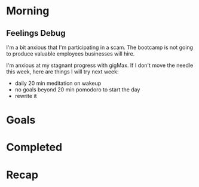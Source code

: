 # Morning
## Feelings Debug
I'm a bit anxious that I'm participating in a scam. The bootcamp is not going to produce valuable employees businesses will hire. 

I'm anxious at my stagnant progress with gigMax. If I don't move the needle this week, here are things I will try next week:
- daily 20 min meditation on wakeup
- no goals beyond 20 min pomodoro to start the day
- rewrite it
# Goals
# Completed
# Recap
